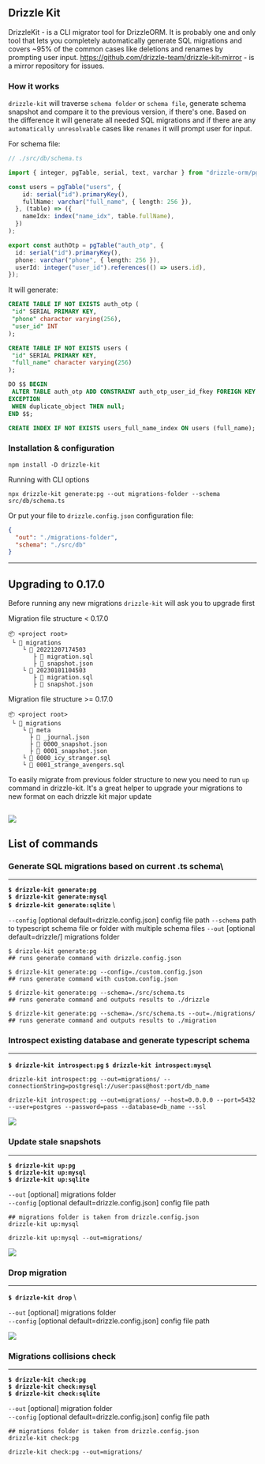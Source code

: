 ## Drizzle Kit

DrizzleKit - is a CLI migrator tool for DrizzleORM. It is probably one and only tool that lets you completely automatically generate SQL migrations and covers ~95% of the common cases like deletions and renames by prompting user input.
<https://github.com/drizzle-team/drizzle-kit-mirror> - is a mirror repository for issues.

### How it works

`drizzle-kit` will traverse `schema folder` or `schema file`, generate schema snapshot and compare it to the previous version, if there's one.
 Based on the difference it will generate all needed SQL migrations and if there are any `automatically unresolvable` cases like `renames` it will prompt user for input.

For schema file:

```typescript
// ./src/db/schema.ts

import { integer, pgTable, serial, text, varchar } from "drizzle-orm/pg-core";

const users = pgTable("users", {
    id: serial("id").primaryKey(),
    fullName: varchar("full_name", { length: 256 }),
  }, (table) => ({
    nameIdx: index("name_idx", table.fullName),
  })
);

export const authOtp = pgTable("auth_otp", {
  id: serial("id").primaryKey(),
  phone: varchar("phone", { length: 256 }),
  userId: integer("user_id").references(() => users.id),
});
```

It will generate:

```SQL
CREATE TABLE IF NOT EXISTS auth_otp (
 "id" SERIAL PRIMARY KEY,
 "phone" character varying(256),
 "user_id" INT
);

CREATE TABLE IF NOT EXISTS users (
 "id" SERIAL PRIMARY KEY,
 "full_name" character varying(256)
);

DO $$ BEGIN
 ALTER TABLE auth_otp ADD CONSTRAINT auth_otp_user_id_fkey FOREIGN KEY ("user_id") REFERENCES users(id);
EXCEPTION
 WHEN duplicate_object THEN null;
END $$;

CREATE INDEX IF NOT EXISTS users_full_name_index ON users (full_name);
```

### Installation & configuration

```shell
npm install -D drizzle-kit
```

Running with CLI options

```shell
npx drizzle-kit generate:pg --out migrations-folder --schema src/db/schema.ts
```

Or put your file to `drizzle.config.json` configuration file:

```json
{
  "out": "./migrations-folder",
  "schema": "./src/db"
}
```

---

## Upgrading to 0.17.0

Before running any new migrations `drizzle-kit` will ask you to upgrade first

Migration file structure < 0.17.0

```plaintext
📦 <project root>
 └ 📂 migrations
    └ 📂 20221207174503
       ├ 📜 migration.sql
       ├ 📜 snapshot.json
    └ 📂 20230101104503
       ├ 📜 migration.sql
       ├ 📜 snapshot.json
```

Migration file structure >= 0.17.0

```plaintext
📦 <project root>
 └ 📂 migrations
    └ 📂 meta
      ├ 📜 _journal.json
      ├ 📜 0000_snapshot.json
      ├ 📜 0001_snapshot.json
    └ 📜 0000_icy_stranger.sql
    └ 📜 0001_strange_avengers.sql
```

To easily migrate from previous folder structure to new you need to run `up` command in drizzle-kit. It's a great helper to upgrade your migrations to new format on each drizzle kit major update

![](media/up_mysql.gif)
---

## List of commands

### Generate SQL migrations based on current .ts schema\

---

**`$ drizzle-kit generate:pg`** \
**`$ drizzle-kit generate:mysql`** \
**`$ drizzle-kit generate:sqlite`** \

`--config` [optional default=drizzle.config.json] config file path
`--schema` path to typescript schema file or folder with multiple schema files
`--out` [optional default=drizzle/] migrations folder

```shell
$ drizzle-kit generate:pg 
## runs generate command with drizzle.config.json 

$ drizzle-kit generate:pg --config=./custom.config.json
## runs generate command with custom.config.json 

$ drizzle-kit generate:pg --schema=./src/schema.ts
## runs generate command and outputs results to ./drizzle

$ drizzle-kit generate:pg --schema=./src/schema.ts --out=./migrations/
## runs generate command and outputs results to ./migration
```  

### Introspect existing database and generate typescript schema

---

**`$ drizzle-kit introspect:pg`**
**`$ drizzle-kit introspect:mysql`**

```shell
drizzle-kit introspect:pg --out=migrations/ --connectionString=postgresql://user:pass@host:port/db_name

drizzle-kit introspect:pg --out=migrations/ --host=0.0.0.0 --port=5432 --user=postgres --password=pass --database=db_name --ssl
```

![](media/introspect_mysql.gif)

### Update stale snapshots

---

**`$ drizzle-kit up:pg`** \
**`$ drizzle-kit up:mysql`**\
**`$ drizzle-kit up:sqlite`**

`--out` [optional] migrations folder\
`--config` [optional default=drizzle.config.json] config file path

```shell
## migrations folder is taken from drizzle.config.json
drizzle-kit up:mysql

drizzle-kit up:mysql --out=migrations/ 
```

![](media/up_mysql.gif)

### Drop migration

---

**`$ drizzle-kit drop`** \

`--out` [optional] migrations folder\
`--config` [optional default=drizzle.config.json] config file path

![](media/drop.gif)

### Migrations collisions check

---

**`$ drizzle-kit check:pg`**\
**`$ drizzle-kit check:mysql`**\
**`$ drizzle-kit check:sqlite`**

`--out` [optional] migration folder\
`--config` [optional default=drizzle.config.json] config file path

```shell
## migrations folder is taken from drizzle.config.json
drizzle-kit check:pg

drizzle-kit check:pg --out=migrations/ 
```
